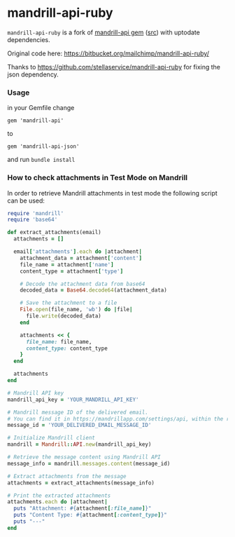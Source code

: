 # mandrill-api-ruby


`mandrill-api-ruby` is a fork of [mandrill-api gem](https://www.ruby-toolbox.com/projects/mandrill-api) ([src](https://bitbucket.org/mailchimp/mandrill-api-ruby/src/master/)) with uptodate dependencies.

Original code here: https://bitbucket.org/mailchimp/mandrill-api-ruby/

Thanks to https://github.com/stellaservice/mandrill-api-ruby for fixing the json dependency.

### Usage

in your  Gemfile change

```
gem 'mandrill-api'
```

to

```
gem 'mandrill-api-json'
```

and run `bundle install`

### How to check attachments in Test Mode on Mandrill

In order to retrieve Mandrill attachments in test mode the following script can be used:

```ruby
require 'mandrill'
require 'base64'

def extract_attachments(email)
  attachments = []

  email['attachments'].each do |attachment|
    attachment_data = attachment['content']
    file_name = attachment['name']
    content_type = attachment['type']

    # Decode the attachment data from base64
    decoded_data = Base64.decode64(attachment_data)

    # Save the attachment to a file
    File.open(file_name, 'wb') do |file|
      file.write(decoded_data)
    end

    attachments << {
      file_name: file_name,
      content_type: content_type
    }
  end

  attachments
end

# Mandrill API key
mandrill_api_key = 'YOUR_MANDRILL_API_KEY'

# Mandrill message ID of the delivered email.
# You can find it in https://mandrillapp.com/settings/api, within the request of the email sent.
message_id = 'YOUR_DELIVERED_EMAIL_MESSAGE_ID'

# Initialize Mandrill client
mandrill = Mandrill::API.new(mandrill_api_key)

# Retrieve the message content using Mandrill API
message_info = mandrill.messages.content(message_id)

# Extract attachments from the message
attachments = extract_attachments(message_info)

# Print the extracted attachments
attachments.each do |attachment|
  puts "Attachment: #{attachment[:file_name]}"
  puts "Content Type: #{attachment[:content_type]}"
  puts "---"
end

```

